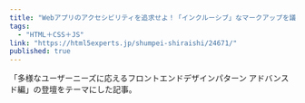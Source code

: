 ```yaml
---
title: "Webアプリのアクセシビリティを追求せよ！「インクルーシブ」なマークアップを議論しながら学んでみた"
tags:
  - "HTML＋CSS＋JS"
link: "https://html5experts.jp/shumpei-shiraishi/24671/"
published: true
---
```


「多様なユーザーニーズに応えるフロントエンドデザインパターン アドバンスド編」の登壇をテーマにした記事。
